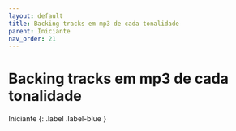 ```yaml
---
layout: default
title: Backing tracks em mp3 de cada tonalidade
parent: Iniciante
nav_order: 21
---
```


# Backing tracks em mp3 de cada tonalidade

Iniciante
{: .label .label-blue }
